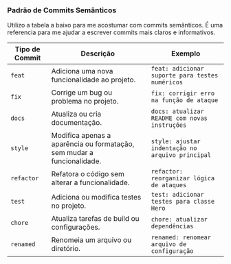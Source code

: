 ### Padrão de Commits Semânticos
Utilizo a tabela a baixo para me acostumar com commits semânticos. É uma referencia para me ajudar a escrever commits mais claros e informativos.

| Tipo de Commit | Descrição                                                            | Exemplo                                          |
| ---------------|----------------------------------------------------------------------|--------------------------------------------------|
| `feat`         | Adiciona uma nova funcionalidade ao projeto.                         | `feat: adicionar suporte para testes numéricos`  |
| `fix`          | Corrige um bug ou problema no projeto.                               | `fix: corrigir erro na função de ataque`         |
| `docs`         | Atualiza ou cria documentação.                                       | `docs: atualizar README com novas instruções`    |
| `style`        | Modifica apenas a aparência ou formatação, sem mudar a funcionalidade.| `style: ajustar indentação no arquivo principal` |
| `refactor`     | Refatora o código sem alterar a funcionalidade.                      | `refactor: reorganizar lógica de ataques`        |
| `test`         | Adiciona ou modifica testes no projeto.                              | `test: adicionar testes para classe Hero`        |
| `chore`        | Atualiza tarefas de build ou configurações.                          | `chore: atualizar dependências`                  |
| `renamed`      | Renomeia um arquivo ou diretório.                                    | `renamed: renomear arquivo de configuração`     |
